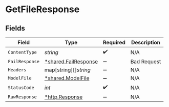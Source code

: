 # GetFileResponse


## Fields

| Field                                                       | Type                                                        | Required                                                    | Description                                                 |
| ----------------------------------------------------------- | ----------------------------------------------------------- | ----------------------------------------------------------- | ----------------------------------------------------------- |
| `ContentType`                                               | *string*                                                    | :heavy_check_mark:                                          | N/A                                                         |
| `FailResponse`                                              | [*shared.FailResponse](../../models/shared/failresponse.md) | :heavy_minus_sign:                                          | Bad Request                                                 |
| `Headers`                                                   | map[string][]*string*                                       | :heavy_minus_sign:                                          | N/A                                                         |
| `ModelFile`                                                 | [*shared.ModelFile](../../models/shared/modelfile.md)       | :heavy_minus_sign:                                          | N/A                                                         |
| `StatusCode`                                                | *int*                                                       | :heavy_check_mark:                                          | N/A                                                         |
| `RawResponse`                                               | [*http.Response](https://pkg.go.dev/net/http#Response)      | :heavy_minus_sign:                                          | N/A                                                         |